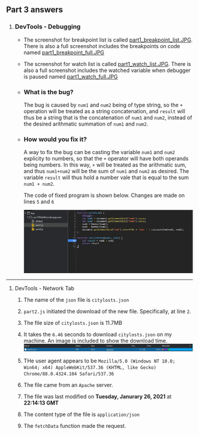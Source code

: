 ## Part 3 answers
1. ### DevTools - Debugging
   * The screenshot for breakpoint list is called [part1_breakpoint_list.JPG](part1_breakpoint_full.JPG). There is also a full screenshot includes the breakpoints on code named [part1_breakpoint_full.JPG](part1_breakpoint_full.JPG)
   * The screenshot for watch list is called [part1_watch_list.JPG](part1_watch_list.JPG). There is also a full screenshot includes the watched variable when debugger is paused named [part1_watch_full.JPG](part1_watch_full.JPG) 


   * ### What is the bug?
    
     The bug is caused by `num1` and `num2` being of type string, so the `+` operation will be treated as a string concatenation, and `result` will thus be a string that is the concatenation of `num1` and `num2`, instead of the desired arithmatic summation of `num1` and `num2`.

   * ### How would you fix it?

     A way to fix the bug can be casting the variable `num1` and `num2` explicity to numbers, so that the `+` operator will have both operands being numbers. In this way, `+` will be treated as the arithmatic sum, and thus `num1+num2` will be the sum of `num1` and `num2` as desired. The variable `result` will thus hold a number vale that is equal to the sum `num1 + num2`.
     
     The code of fixed program is shown below. Changes are made on lines `5` and `6`
     
     ![Fixed code](./screenshots/fixed_code.JPG)
---
1. DevTools - Network Tab
   
    1. The name of the `json` file is `citylosts.json`
   
    2. `part2.js` initiated the download of the new file. Specifically, at line `2`.
   
    3. The file size of `citylosts.json` is 11.7MB
   
    4. It takes the `6.46` seconds to download `citylosts.json` on my machine. An image is included to show the download time.
    ![Download time](./screenshots/download_time.JPG)

    1. THe user agent appears to be `Mozilla/5.0 (Windows NT 10.0; Win64; x64) AppleWebKit/537.36 (KHTML, like Gecko) Chrome/88.0.4324.104 Safari/537.36`

    2. The file came from an `Apache` server.
   
    3. The file was last modified on **Tuesday, Janurary 26, 2021** at **22:14:13 GMT**
   
    4. The content type of the file is `application/json`
   
    5.  The `fetchData` function made the request.
